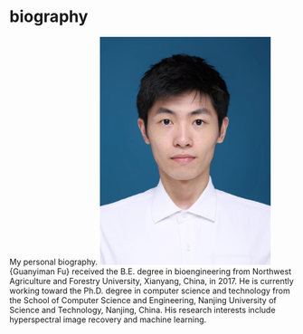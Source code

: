 # biography
My personal biography.
<img src="https://raw.githubusercontent.com/lronkitty/biography/main/251666360613_.pic.jpg" width="60%">
{Guanyiman Fu} received the B.E. degree in bioengineering from Northwest Agriculture and Forestry University, Xianyang, China, in 2017. He is currently working toward the Ph.D. degree in computer science and technology from the School of Computer Science and Engineering, Nanjing University of Science and Technology, Nanjing, China. His research interests include hyperspectral image recovery and machine learning.
